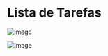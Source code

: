 # Lista de Tarefas

![image](https://github.com/user-attachments/assets/27dc0343-92cc-4e37-80b6-e59907caf7d8)

![image](https://github.com/user-attachments/assets/3f26bfc0-c753-4e5e-b70c-527af7568dc8)



